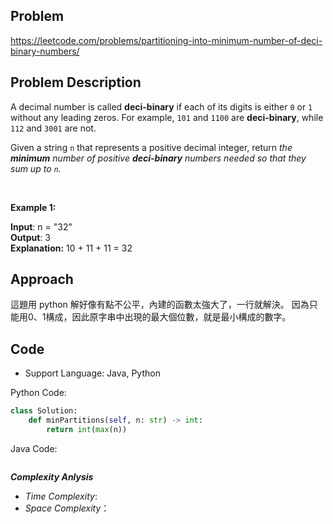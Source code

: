 ## Problem

https://leetcode.com/problems/partitioning-into-minimum-number-of-deci-binary-numbers/

## Problem Description

A decimal number is called **deci-binary** if each of its digits is either `0` or `1` without any leading zeros. For example, `101` and `1100` are **deci-binary**, while `112` and `3001` are not.

Given a string `n` that represents a positive decimal integer, return *the **minimum** number of positive **deci-binary** numbers needed so that they sum up to `n`.*

 </br>

**Example 1:**

**Input**: n = "32"  </br>
**Output**: 3  </br>
**Explanation:** 10 + 11 + 11 = 32



## Approach
這題用 python 解好像有點不公平，內建的函數太強大了，一行就解決。
因為只能用0、1構成，因此原字串中出現的最大個位數，就是最小構成的數字。
## Code

- Support Language: Java, Python

Python Code:

```py
class Solution:
    def minPartitions(self, n: str) -> int:
        return int(max(n))
```

Java Code:

```

```

**_Complexity Anlysis_**

- _Time Complexity_: 
- _Space Complexity_：
